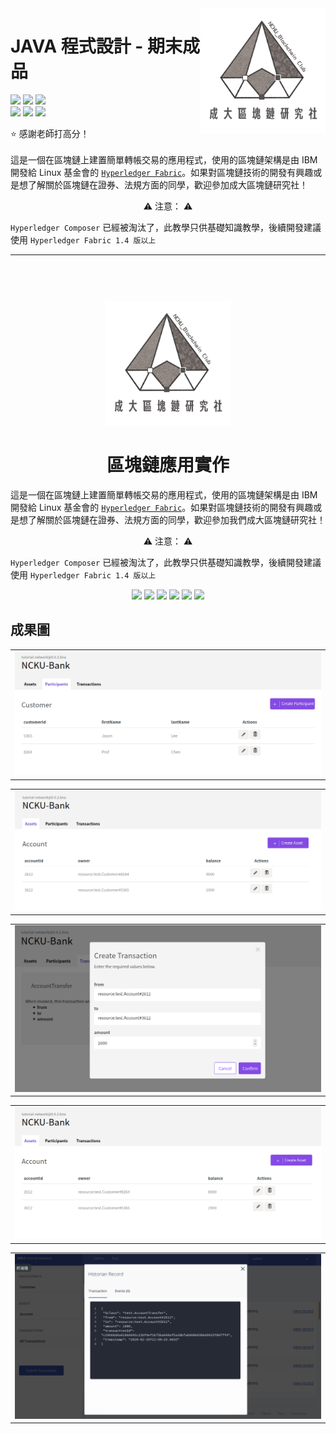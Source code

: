 <a href="https://www.facebook.com/BlockChainInNCKU/">
    <img src="./imgs/logo.png" alt="NCKU BlockChain Club" title="NCKU BlockChain Club" align="right" height="200" />
</a>

JAVA 程式設計 - 期末成品
======================
<a href ="https://www.hyperledger.org/projects/fabric"><img src="https://img.shields.io/badge/hyperledger%20fabric-v1.2-brightgreen.svg"></a>
<a href ="https://hyperledger.github.io/composer/latest/"><img src="https://img.shields.io/badge/hyperledger%20composer-v0.20.9-brightgreen.svg"></a>
<a href ="https://hyperledger.github.io/composer/latest/"><img src="https://img.shields.io/badge/docker-v19.03.5-blue.svg"></a>
<br>
<a href ="https://hyperledger.github.io/composer/latest/"><img src="https://img.shields.io/badge/node-v8.11.4-red.svg"></a>
<a href ="https://hyperledger.github.io/composer/latest/"><img src="https://img.shields.io/badge/npm-v5.6.0-red.svg"></a>
<a href ="https://hyperledger.github.io/composer/latest/"><img src="https://img.shields.io/badge/OS-Ubuntu%2018.04-blueviolet.svg"></a>

:star: 感謝老師打高分！<br><br>
這是一個在區塊鏈上建置簡單轉帳交易的應用程式，使用的區塊鏈架構是由 IBM 開發給 Linux 基金會的 [`Hyperledger Fabric`](https://www.hyperledger.org/projects/fabric)。如果對區塊鏈技術的開發有興趣或是想了解關於區塊鏈在證券、法規方面的同學，歡迎參加成大區塊鏈研究社！<br>
<p align="center">⚠️  注意： ⚠️</p>

`Hyperledger Composer` 已經被淘汰了，此教學只供基礎知識教學，後續開發建議使用 `Hyperledger Fabric 1.4 版以上` 

<hr>

<p align="center"></p>
<h1 align="center">
  <br>
  <a href="https://www.facebook.com/BlockChainInNCKU/"><img src="./imgs/logo.png" alt="NCKU BlockChain Club" width="200"></a>
  <br><br>
  區塊鏈應用實作
  <br>
</h1>

這是一個在區塊鏈上建置簡單轉帳交易的應用程式，使用的區塊鏈架構是由 IBM 開發給 Linux 基金會的 [`Hyperledger Fabric`](https://www.hyperledger.org/projects/fabric)。如果對區塊鏈技術的開發有興趣或是想了解關於區塊鏈在證券、法規方面的同學，歡迎參加我們成大區塊鏈研究社！<br>
<p align="center">⚠️  注意： ⚠️</p>

`Hyperledger Composer` 已經被淘汰了，此教學只供基礎知識教學，後續開發建議使用 `Hyperledger Fabric 1.4 版以上` 
<p align="center">
<a href ="https://www.hyperledger.org/projects/fabric"><img src="https://img.shields.io/badge/hyperledger%20fabric-v1.2-brightgreen.svg"></a>
<a href ="https://hyperledger.github.io/composer/latest/"><img src="https://img.shields.io/badge/hyperledger%20composer-v0.20.9-brightgreen.svg"></a>
<a href ="https://hyperledger.github.io/composer/latest/"><img src="https://img.shields.io/badge/docker-v19.03.5-blue.svg"></a>
<a href ="https://hyperledger.github.io/composer/latest/"><img src="https://img.shields.io/badge/node-v8.11.4-red.svg"></a>
<a href ="https://hyperledger.github.io/composer/latest/"><img src="https://img.shields.io/badge/npm-v5.6.0-red.svg"></a>
<a href ="https://hyperledger.github.io/composer/latest/"><img src="https://img.shields.io/badge/OS-Ubuntu%2018.04-blueviolet.svg"></a>
</p>

## 成果圖
<table><tr>
<td><img src="./imgs/People.png"></td>
</tr></table>

<table><tr>
<td><img src="./imgs/Account.png"></td>
</tr></table>

<table><tr>
<td><img src="./imgs/TransactionUI.png"></td>
</tr></table>

<table><tr>
<td><img src="./imgs/Result.png"></td>
</tr></table>

<table><tr>
<td><img src="./imgs/BlockchainRecord.png"></td>
</tr></table>
